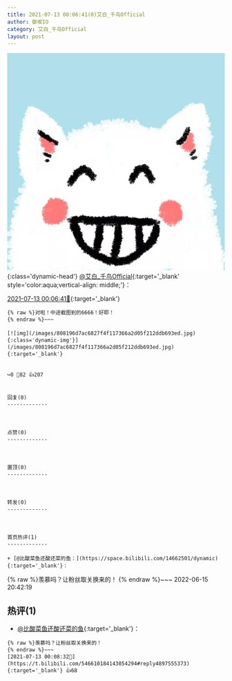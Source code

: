 ```yaml
---
title: 2021-07-13 00:06:41(0)艾白_千鸟Official
author: 御坂IO
category: 艾白_千鸟Official
layout: post
---
```


![img](/images/9ae8b9445fd0665cc014d9080156a45271be73c6.jpg){:class='dynamic-head'}
[@艾白_千鸟Official](https://space.bilibili.com/334537711/dynamic){:target='_blank' style='color:aqua;vertical-align: middle;'}：

[2021-07-13 00:06:41🔗](https://t.bilibili.com/546610184143054294){:target='_blank'}

~~~
{% raw %}对啦！中途截图到的6666！好耶！
{% endraw %}~~~

[![img](/images/808196d7ac6827f4f117366a2d05f212ddb693ed.jpg){:class='dynamic-img'}](/images/808196d7ac6827f4f117366a2d05f212ddb693ed.jpg){:target='_blank'}


↪️0 💬82 👍207


回复(0)
-------------



点赞(0)
-------------



置顶(0)
-------------



转发(0)
-------------



首页热评(1)
-------------

+ [@比酸菜鱼还酸还菜的鱼：](https://space.bilibili.com/14662501/dynamic){:target='_blank'}：
~~~
{% raw %}羡慕吗？让粉丝取关换来的！
{% endraw %}~~~
2022-06-15 20:42:19


热评(1)
-------------

+ [@比酸菜鱼还酸还菜的鱼](https://space.bilibili.com/14662501/dynamic){:target='_blank'}：
~~~
{% raw %}羡慕吗？让粉丝取关换来的！
{% endraw %}~~~
[2021-07-13 00:08:32🔗](https://t.bilibili.com/546610184143054294#reply4897555373){:target='_blank'} 👍68


